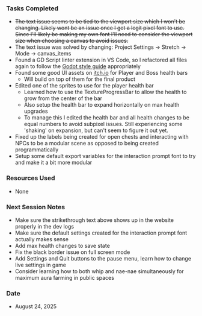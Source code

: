 ### Tasks Completed
- ~~The text issue seems to be tied to the viewport size which I won't be changing. Likely wont be an issue once I get a legit pixel font to use. Since I'll likely be making my own font I'll need to consider the viewport size when choosing a canvas to avoid issues.~~
- The text issue was solved by changing: Project Settings -> Stretch -> Mode -> canvas_items
- Found a GD Script linter extension in VS Code, so I refactored all files again to follow the [Godot style guide](https://docs.godotengine.org/en/4.4/tutorials/scripting/gdscript/gdscript_styleguide.html) appropriately
- Found some good UI assets on [itch.io](https://finnmercury.itch.io/ultimate-dark-fantasy-ui-v20) for Player and Boss health bars
	- Will build on top of them for the final product
- Edited one of the sprites to use for the player health bar
	- Learned how to use the TextureProgressBar to allow the health to grow from the center of the bar
	- Also setup the health bar to expand horizontally on max health upgrades
	- To manage this I edited the health bar and all health changes to be equal numbers to avoid subpixel issues. Still experiencing some 'shaking' on expansion, but can't seem to figure it out yet.
- Fixed up the labels being created for open chests and interacting with NPCs to be a modular scene as opposed to being created programmatically
- Setup some default export variables for the interaction prompt font to try and make it a bit more modular
### Resources Used
- None
### Next Session Notes
- Make sure the strikethrough text above shows up in the website properly in the dev logs
- Make sure the default settings created for the interaction prompt font actually makes sense
- Add max health changes to save state
- Fix the black border issue on full screen mode
- Add Settings and Quit buttons to the pause menu, learn how to change live settings in game
- Consider learning how to both whip and nae-nae simultaneously for maximum aura farming in public spaces
### Date
- August 24, 2025